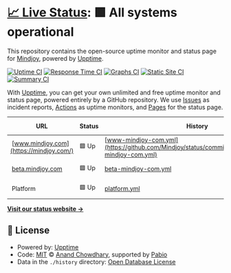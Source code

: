 # [📈 Live Status](https://Mindjoy.github.io/uptime): <!--live status--> **🟩 All systems operational**

This repository contains the open-source uptime monitor and status page for [Mindjoy](https://www.mindjoy.com/), powered by [Upptime](https://github.com/upptime/upptime).

[![Uptime CI](https://github.com/Mindjoy/uptime/workflows/Uptime%20CI/badge.svg)](https://github.com/Mindjoy/uptime/actions?query=workflow%3A%22Uptime+CI%22)
[![Response Time CI](https://github.com/Mindjoy/uptime/workflows/Response%20Time%20CI/badge.svg)](https://github.com/Mindjoy/uptime/actions?query=workflow%3A%22Response+Time+CI%22)
[![Graphs CI](https://github.com/Mindjoy/uptime/workflows/Graphs%20CI/badge.svg)](https://github.com/Mindjoy/uptime/actions?query=workflow%3A%22Graphs+CI%22)
[![Static Site CI](https://github.com/Mindjoy/uptime/workflows/Static%20Site%20CI/badge.svg)](https://github.com/Mindjoy/uptime/actions?query=workflow%3A%22Static+Site+CI%22)
[![Summary CI](https://github.com/Mindjoy/uptime/workflows/Summary%20CI/badge.svg)](https://github.com/Mindjoy/uptime/actions?query=workflow%3A%22Summary+CI%22)

With [Upptime](https://upptime.js.org), you can get your own unlimited and free uptime monitor and status page, powered entirely by a GitHub repository. We use [Issues](https://github.com/Mindjoy/uptime/issues) as incident reports, [Actions](https://github.com/Mindjoy/uptime/actions) as uptime monitors, and [Pages](https://Mindjoy.github.io/uptime) for the status page.

<!--start: status pages-->
<!-- This summary is generated by Upptime (https://github.com/upptime/upptime) -->
<!-- Do not edit this manually, your changes will be overwritten -->
<!-- prettier-ignore -->
| URL | Status | History | Response Time | Uptime |
| --- | ------ | ------- | ------------- | ------ |
| <img alt="" src="https://icons.duckduckgo.com/ip3/mindjoy.com.ico" height="13"> [www.mindjoy.com](https://mindjoy.com/) | 🟩 Up | [www-mindjoy-com.yml](https://github.com/Mindjoy/status/commits/HEAD/history/www-mindjoy-com.yml) | <details><summary><img alt="Response time graph" src="./graphs/www-mindjoy-com/response-time-week.png" height="20"> 504ms</summary><br><a href="https://status.mindjoy.com/history/www-mindjoy-com"><img alt="Response time 337" src="https://img.shields.io/endpoint?url=https%3A%2F%2Fraw.githubusercontent.com%2FMindjoy%2Fstatus%2FHEAD%2Fapi%2Fwww-mindjoy-com%2Fresponse-time.json"></a><br><a href="https://status.mindjoy.com/history/www-mindjoy-com"><img alt="24-hour response time 428" src="https://img.shields.io/endpoint?url=https%3A%2F%2Fraw.githubusercontent.com%2FMindjoy%2Fstatus%2FHEAD%2Fapi%2Fwww-mindjoy-com%2Fresponse-time-day.json"></a><br><a href="https://status.mindjoy.com/history/www-mindjoy-com"><img alt="7-day response time 504" src="https://img.shields.io/endpoint?url=https%3A%2F%2Fraw.githubusercontent.com%2FMindjoy%2Fstatus%2FHEAD%2Fapi%2Fwww-mindjoy-com%2Fresponse-time-week.json"></a><br><a href="https://status.mindjoy.com/history/www-mindjoy-com"><img alt="30-day response time 451" src="https://img.shields.io/endpoint?url=https%3A%2F%2Fraw.githubusercontent.com%2FMindjoy%2Fstatus%2FHEAD%2Fapi%2Fwww-mindjoy-com%2Fresponse-time-month.json"></a><br><a href="https://status.mindjoy.com/history/www-mindjoy-com"><img alt="1-year response time 337" src="https://img.shields.io/endpoint?url=https%3A%2F%2Fraw.githubusercontent.com%2FMindjoy%2Fstatus%2FHEAD%2Fapi%2Fwww-mindjoy-com%2Fresponse-time-year.json"></a></details> | <details><summary><a href="https://status.mindjoy.com/history/www-mindjoy-com">99.93%</a></summary><a href="https://status.mindjoy.com/history/www-mindjoy-com"><img alt="All-time uptime 99.96%" src="https://img.shields.io/endpoint?url=https%3A%2F%2Fraw.githubusercontent.com%2FMindjoy%2Fstatus%2FHEAD%2Fapi%2Fwww-mindjoy-com%2Fuptime.json"></a><br><a href="https://status.mindjoy.com/history/www-mindjoy-com"><img alt="24-hour uptime 100.00%" src="https://img.shields.io/endpoint?url=https%3A%2F%2Fraw.githubusercontent.com%2FMindjoy%2Fstatus%2FHEAD%2Fapi%2Fwww-mindjoy-com%2Fuptime-day.json"></a><br><a href="https://status.mindjoy.com/history/www-mindjoy-com"><img alt="7-day uptime 99.93%" src="https://img.shields.io/endpoint?url=https%3A%2F%2Fraw.githubusercontent.com%2FMindjoy%2Fstatus%2FHEAD%2Fapi%2Fwww-mindjoy-com%2Fuptime-week.json"></a><br><a href="https://status.mindjoy.com/history/www-mindjoy-com"><img alt="30-day uptime 99.95%" src="https://img.shields.io/endpoint?url=https%3A%2F%2Fraw.githubusercontent.com%2FMindjoy%2Fstatus%2FHEAD%2Fapi%2Fwww-mindjoy-com%2Fuptime-month.json"></a><br><a href="https://status.mindjoy.com/history/www-mindjoy-com"><img alt="1-year uptime 99.96%" src="https://img.shields.io/endpoint?url=https%3A%2F%2Fraw.githubusercontent.com%2FMindjoy%2Fstatus%2FHEAD%2Fapi%2Fwww-mindjoy-com%2Fuptime-year.json"></a></details>
| <img alt="" src="https://icons.duckduckgo.com/ip3/beta.mindjoy.com.ico" height="13"> [beta.mindjoy.com](https://beta.mindjoy.com/) | 🟩 Up | [beta-mindjoy-com.yml](https://github.com/Mindjoy/status/commits/HEAD/history/beta-mindjoy-com.yml) | <details><summary><img alt="Response time graph" src="./graphs/beta-mindjoy-com/response-time-week.png" height="20"> 214ms</summary><br><a href="https://status.mindjoy.com/history/beta-mindjoy-com"><img alt="Response time 263" src="https://img.shields.io/endpoint?url=https%3A%2F%2Fraw.githubusercontent.com%2FMindjoy%2Fstatus%2FHEAD%2Fapi%2Fbeta-mindjoy-com%2Fresponse-time.json"></a><br><a href="https://status.mindjoy.com/history/beta-mindjoy-com"><img alt="24-hour response time 276" src="https://img.shields.io/endpoint?url=https%3A%2F%2Fraw.githubusercontent.com%2FMindjoy%2Fstatus%2FHEAD%2Fapi%2Fbeta-mindjoy-com%2Fresponse-time-day.json"></a><br><a href="https://status.mindjoy.com/history/beta-mindjoy-com"><img alt="7-day response time 214" src="https://img.shields.io/endpoint?url=https%3A%2F%2Fraw.githubusercontent.com%2FMindjoy%2Fstatus%2FHEAD%2Fapi%2Fbeta-mindjoy-com%2Fresponse-time-week.json"></a><br><a href="https://status.mindjoy.com/history/beta-mindjoy-com"><img alt="30-day response time 263" src="https://img.shields.io/endpoint?url=https%3A%2F%2Fraw.githubusercontent.com%2FMindjoy%2Fstatus%2FHEAD%2Fapi%2Fbeta-mindjoy-com%2Fresponse-time-month.json"></a><br><a href="https://status.mindjoy.com/history/beta-mindjoy-com"><img alt="1-year response time 263" src="https://img.shields.io/endpoint?url=https%3A%2F%2Fraw.githubusercontent.com%2FMindjoy%2Fstatus%2FHEAD%2Fapi%2Fbeta-mindjoy-com%2Fresponse-time-year.json"></a></details> | <details><summary><a href="https://status.mindjoy.com/history/beta-mindjoy-com">100.00%</a></summary><a href="https://status.mindjoy.com/history/beta-mindjoy-com"><img alt="All-time uptime 99.99%" src="https://img.shields.io/endpoint?url=https%3A%2F%2Fraw.githubusercontent.com%2FMindjoy%2Fstatus%2FHEAD%2Fapi%2Fbeta-mindjoy-com%2Fuptime.json"></a><br><a href="https://status.mindjoy.com/history/beta-mindjoy-com"><img alt="24-hour uptime 100.00%" src="https://img.shields.io/endpoint?url=https%3A%2F%2Fraw.githubusercontent.com%2FMindjoy%2Fstatus%2FHEAD%2Fapi%2Fbeta-mindjoy-com%2Fuptime-day.json"></a><br><a href="https://status.mindjoy.com/history/beta-mindjoy-com"><img alt="7-day uptime 100.00%" src="https://img.shields.io/endpoint?url=https%3A%2F%2Fraw.githubusercontent.com%2FMindjoy%2Fstatus%2FHEAD%2Fapi%2Fbeta-mindjoy-com%2Fuptime-week.json"></a><br><a href="https://status.mindjoy.com/history/beta-mindjoy-com"><img alt="30-day uptime 100.00%" src="https://img.shields.io/endpoint?url=https%3A%2F%2Fraw.githubusercontent.com%2FMindjoy%2Fstatus%2FHEAD%2Fapi%2Fbeta-mindjoy-com%2Fuptime-month.json"></a><br><a href="https://status.mindjoy.com/history/beta-mindjoy-com"><img alt="1-year uptime 99.99%" src="https://img.shields.io/endpoint?url=https%3A%2F%2Fraw.githubusercontent.com%2FMindjoy%2Fstatus%2FHEAD%2Fapi%2Fbeta-mindjoy-com%2Fuptime-year.json"></a></details>
| <img alt="" src="https://icons.duckduckgo.com/ip3/null.ico" height="13"> Platform | 🟩 Up | [platform.yml](https://github.com/Mindjoy/status/commits/HEAD/history/platform.yml) | <details><summary><img alt="Response time graph" src="./graphs/platform/response-time-week.png" height="20"> 334ms</summary><br><a href="https://status.mindjoy.com/history/platform"><img alt="Response time 326" src="https://img.shields.io/endpoint?url=https%3A%2F%2Fraw.githubusercontent.com%2FMindjoy%2Fstatus%2FHEAD%2Fapi%2Fplatform%2Fresponse-time.json"></a><br><a href="https://status.mindjoy.com/history/platform"><img alt="24-hour response time 278" src="https://img.shields.io/endpoint?url=https%3A%2F%2Fraw.githubusercontent.com%2FMindjoy%2Fstatus%2FHEAD%2Fapi%2Fplatform%2Fresponse-time-day.json"></a><br><a href="https://status.mindjoy.com/history/platform"><img alt="7-day response time 334" src="https://img.shields.io/endpoint?url=https%3A%2F%2Fraw.githubusercontent.com%2FMindjoy%2Fstatus%2FHEAD%2Fapi%2Fplatform%2Fresponse-time-week.json"></a><br><a href="https://status.mindjoy.com/history/platform"><img alt="30-day response time 311" src="https://img.shields.io/endpoint?url=https%3A%2F%2Fraw.githubusercontent.com%2FMindjoy%2Fstatus%2FHEAD%2Fapi%2Fplatform%2Fresponse-time-month.json"></a><br><a href="https://status.mindjoy.com/history/platform"><img alt="1-year response time 326" src="https://img.shields.io/endpoint?url=https%3A%2F%2Fraw.githubusercontent.com%2FMindjoy%2Fstatus%2FHEAD%2Fapi%2Fplatform%2Fresponse-time-year.json"></a></details> | <details><summary><a href="https://status.mindjoy.com/history/platform">100.00%</a></summary><a href="https://status.mindjoy.com/history/platform"><img alt="All-time uptime 99.86%" src="https://img.shields.io/endpoint?url=https%3A%2F%2Fraw.githubusercontent.com%2FMindjoy%2Fstatus%2FHEAD%2Fapi%2Fplatform%2Fuptime.json"></a><br><a href="https://status.mindjoy.com/history/platform"><img alt="24-hour uptime 100.00%" src="https://img.shields.io/endpoint?url=https%3A%2F%2Fraw.githubusercontent.com%2FMindjoy%2Fstatus%2FHEAD%2Fapi%2Fplatform%2Fuptime-day.json"></a><br><a href="https://status.mindjoy.com/history/platform"><img alt="7-day uptime 100.00%" src="https://img.shields.io/endpoint?url=https%3A%2F%2Fraw.githubusercontent.com%2FMindjoy%2Fstatus%2FHEAD%2Fapi%2Fplatform%2Fuptime-week.json"></a><br><a href="https://status.mindjoy.com/history/platform"><img alt="30-day uptime 100.00%" src="https://img.shields.io/endpoint?url=https%3A%2F%2Fraw.githubusercontent.com%2FMindjoy%2Fstatus%2FHEAD%2Fapi%2Fplatform%2Fuptime-month.json"></a><br><a href="https://status.mindjoy.com/history/platform"><img alt="1-year uptime 99.86%" src="https://img.shields.io/endpoint?url=https%3A%2F%2Fraw.githubusercontent.com%2FMindjoy%2Fstatus%2FHEAD%2Fapi%2Fplatform%2Fuptime-year.json"></a></details>

<!--end: status pages-->

[**Visit our status website →**](https://Mindjoy.github.io/uptime)

## 📄 License

- Powered by: [Upptime](https://github.com/upptime/upptime)
- Code: [MIT](./LICENSE) © [Anand Chowdhary](https://anandchowdhary.com), supported by [Pabio](https://pabio.com)
- Data in the `./history` directory: [Open Database License](https://opendatacommons.org/licenses/odbl/1-0/)
